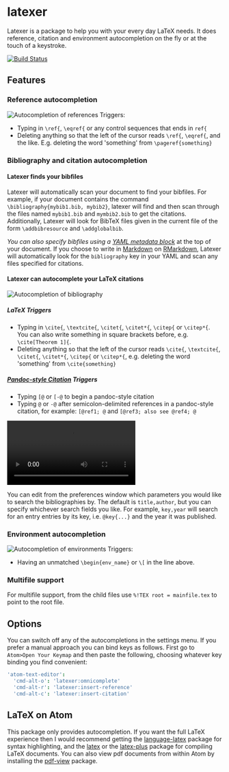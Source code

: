 # latexer

Latexer is a package to help you with your every day LaTeX needs. It does reference, citation and environment autocompletion on the fly or at the touch of a keystroke.

[![Build Status](https://travis-ci.org/Focus/latexer.svg?branch=master)](https://travis-ci.org/Focus/latexer)

Features
--------

### Reference autocompletion

  ![Autocompletion of references](https://github.com/Focus/latexer/raw/master/screenshots/ref.gif)
Triggers:
  * Typing in `\ref{`, `\eqref{` or any control sequences that ends in `ref{`
  * Deleting anything so that the left of the cursor reads `\ref{`, `\eqref{`, and the like. E.g. deleting the word 'something' from `\pageref{something}`

### Bibliography and citation autocompletion

#### Latexer finds your bibfiles

Latexer will automatically scan your document to find your bibfiles. For example, if your document contains the command `\bibliography{mybib1.bib, mybib2}`, latexer will find and then scan through the files named `mybib1.bib` and `mymbib2.bib` to get the citations. Additionally, Latexer will look for BibTeX files given in the current file of the form `\addbibresource` and `\addglobalbib`.

*You can also specify bibfiles using a  [YAML metadata block](http://pandoc.org/MANUAL.html#extension-yaml_metadata_block)* at the top of your document. If you choose to write in [Markdown](https://guides.github.com/features/mastering-markdown/#syntax) on [RMarkdown](http://rmarkdown.rstudio.com/), Latexer will automatically look for the `bibliography` key in your YAML and scan any files specified for citations.


#### Latexer can autocomplete your LaTeX citations

![Autocompletion of bibliography](https://github.com/Focus/latexer/raw/master/screenshots/cite.gif)

##### LaTeX Triggers

  * Typing in `\cite{`, `\textcite{`, `\citet{`, `\citet*{`, `\citep{` or `\citep*{`. You can also write something in square brackets before, e.g. `\cite[Theorem 1]{`.
  * Deleting anything so that the left of the cursor reads `\cite{`, `\textcite{`, `\citet{`, `\citet*{`, `\citep{` or `\citep*{`, e.g. deleting the word 'something' from `\cite{something}`

##### [Pandoc-style Citation][1] Triggers

- Typing `[@` or `[-@` to begin a pandoc-style citation
- Typing `@` or `-@` after semicolon-delimited references in a pandoc-style citation, for example: `[@ref1; @` and `[@ref3; also see @ref4; @`

<video>
  <source controls
          loop
          height="400"
          src="screenshots/pandoc-citation-example-edited.mov"
          type="video/mp4">
</video>

You can edit from the preferences window which parameters you would like to search the bibliographies by. The default is `title,author`, but you can specify whichever search fields you like. For example, `key,year` will search for an entry entries by its key, i.e. `@key{...}` and the year it was published.


### Environment autocompletion

  ![Autocompletion of environments](https://github.com/Focus/latexer/raw/master/screenshots/env.gif)
Triggers:
  * Having an unmatched `\begin{env_name}` or `\[` in the line above.

### Multifile support

For multifile support, from the child files use `%!TEX root = mainfile.tex` to point to the root file.


Options
--------

You can switch off any of the autocompletions in the settings menu. If you prefer a manual approach you can bind keys as follows. First go to `Atom>Open Your Keymap` and then paste the following, choosing whatever key binding you find convenient:

```cson
'atom-text-editor':
  'cmd-alt-o': 'latexer:omnicomplete'
  'cmd-alt-r': 'latexer:insert-reference'
  'cmd-alt-c': 'latexer:insert-citation'
```

LaTeX on Atom
-----------

This package only provides autocompletion. If you want the full LaTeX experience then I would recommend getting the [language-latex](https://atom.io/packages/language-latex) package for syntax highlighting, and the [latex](https://atom.io/packages/latex) or the [latex-plus](https://atom.io/packages/latex-plus) package for compiling LaTeX documents. You can also view pdf documents from within Atom by installing the [pdf-view](https://atom.io/packages/pdf-view) package.

[1]: http://pandoc.org/MANUAL.html#extension-citations
